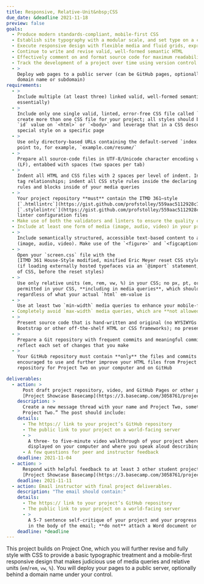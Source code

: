 ```yaml
---
title: Responsive, Relative-Unit&nbsp;CSS
due_date: &deadline 2021-11-18
preview: false
goals:
  - Produce modern standards-compliant, mobile-first CSS
  - Establish site typography with a modular scale, and set type on a consistent baseline grid
  - Execute responsive design with flexible media and fluid grids, expressed as relative units
  - Continue to write and revise valid, well-formed semantic HTML
  - Effectively comment on and format source code for maximum readability
  - Track the development of a project over time using version control
  - >
    Deploy web pages to a public server (can be GitHub pages, optionally configured with your own
    domain name or subdomain)
requirements:
  - >
    Include multiple (at least three) linked valid, well-formed semantic HTML files (Project One,
    essentially)
  - >
    Include only one single valid, linted, error-free CSS file called `screen.css`. **Do not**
    create more than one CSS file for your project; all styles should be in the same file. Use an
    `id` value on `<html>` or `<body>` and leverage that in a CSS descendant selector if you need a
    special style on a specific page
  - >
    Use only directory-based URLs containing the default-served `index.html` file, so that you can
    point to, for example, `example.com/resume/`
  - >
    Prepare all source-code files in UTF-8/Unicode character encoding with Unix-style line endings
    (LF), entabbed with spaces (two spaces per tab)
  - >
    Indent all HTML and CSS files with 2 spaces per level of indent. Indent HTML only to show nested
    tag relationships; indent all CSS style rules inside the declaring block, and further indent all
    rules and blocks inside of your media queries
  - >
    Your project repository **must** contain the ITMD 361–style
    [`.htmllintrc`](https://gist.github.com/profstolley/559aac5112928c7c24c628c6305b70b8#file-htmllintrc) and
    [`.stylelintrc`](https://gist.github.com/profstolley/559aac5112928c7c24c628c6305b70b8#file-stylelintrc)
    linter configuration files
  - Make use of both the validators and linters to ensure the quality of both your HTML and CSS
  - Include at least one form of media (image, audio, video) in your project
  - >
    Include semantically structured, accessible text-based content to accompany all media elements
    (image, audio, video). Make use of the `<figure>` and `<figcaption>` tags
  - >
    Open your `screen.css` file with the
    [ITMD 361 House-Style modified, minified Eric Meyer reset CSS styles](https://gist.github.com/profstolley/b1f851e061f98fcbc0e41d39adc32847#file-reset-min-css)
    (if loading externally hosted typefaces via an `@import` statement, that must be your first line
    of CSS, before the reset styles)
  - >
    Use only relative units (em, rem, vw, %) in your CSS; no px, pt, or other absolute units are
    permitted in your CSS, **including in media queries**, which should be calculated as 16px ems,
    regardless of what your actual `html` em-value is
  - >
    Use at least two `min-width` media queries to enhance your mobile-first styles for larger screens
  - Completely avoid `max-width` media queries, which are **not allowed** (they are not mobile-first)
  - >
    Present source code that is hand-written and original (no WYSIWYGs or code-generators, no
    Bootstrap or other off-the-shelf HTML or CSS frameworks); no presentational classes
  - >
    Prepare a Git repository with frequent commits and meaningful commit messages that accurately
    reflect each set of changes that you make
  - >
    Your GitHub repository must contain **only** the files and commits from this project; you are
    encouraged to use and further improve your HTML files from Project One, but create a brand-new
    repository for Project Two on your computer and on GitHub

deliverables:
  - action: >
      Post draft project repository, video, and GitHub Pages or other public link to the
      [Project Showcase Basecamp](https://3.basecamp.com/3058761/projects/23650366).
    description: >
      Create a new message thread with your name and Project Two, something like “Scarlet Hawk:
      Project Two.” The post should include:
    details:
      - The https:// link to your project’s GitHub repository
      - The public link to your project on a world-facing server
      - >
        A three- to five-minute video walkthrough of your project where you capture your site
        displayed on your computer and where you speak aloud describing your progress and challenges
      - A few questions for peer and instructor feedback
    deadline: 2021-11-04
  - action: >
      Respond with helpful feedback to at least 3 other student projects on the
      [Project Showcase Basecamp](https://3.basecamp.com/3058761/projects/23650366).
    deadline: 2021-11-11
  - action: Email instructor with final project deliverables.
    description: "The email should contain:"
    details:
      - The https:// link to your project’s GitHub repository
      - The public link to your project on a world-facing server
      - >
        A 5-7 sentence self-critique of your project and your progress in class to this point (write
        in the body of the email; **do not** attach a Word document or a PDF)
    deadline: *deadline
---
```


This project builds on Project One, which you will further revise and fully style with CSS to
provide a basic typographic treatment and a mobile-first responsive design that makes judicious use
of media queries and relative units (`em`/`rem`, `vw`, `%`). You will deploy your pages to a public
server, optionally behind a domain name under your control.

